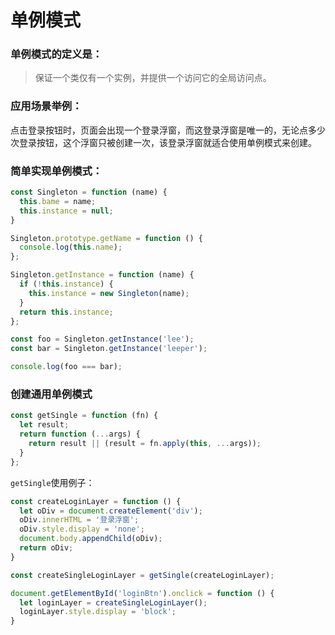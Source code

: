 # 单例模式
### 单例模式的定义是：  
> 保证一个类仅有一个实例，并提供一个访问它的全局访问点。

### 应用场景举例：  
点击登录按钮时，页面会出现一个登录浮窗，而这登录浮窗是唯一的，无论点多少次登录按钮，这个浮窗只被创建一次，该登录浮窗就适合使用单例模式来创建。  

### 简单实现单例模式：
``` JavaScript
const Singleton = function (name) {
  this.bame = name;
  this.instance = null;
}

Singleton.prototype.getName = function () {
  console.log(this.name);
};

Singleton.getInstance = function (name) {
  if (!this.instance) {
    this.instance = new Singleton(name);
  }
  return this.instance;
};

const foo = Singleton.getInstance('lee');
const bar = Singleton.getInstance('leeper');

console.log(foo === bar);
```

### 创建通用单例模式
``` JavaScript
const getSingle = function (fn) {
  let result;
  return function (...args) {
    return result || (result = fn.apply(this, ...args));
  }
};
```
``` getSingle ```使用例子：
``` JavaScript
const createLoginLayer = function () {
  let oDiv = document.createElement('div');
  oDiv.innerHTML = '登录浮窗';
  oDiv.style.display = 'none';
  document.body.appendChild(oDiv);
  return oDiv;
}

const createSingleLoginLayer = getSingle(createLoginLayer);

document.getElementById('loginBtn').onclick = function () {
  let loginLayer = createSingleLoginLayer();
  loginLayer.style.display = 'block';
}
```